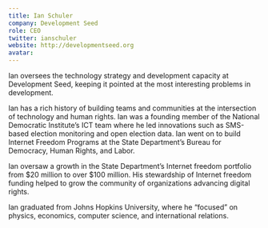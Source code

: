 ```yaml
---
title: Ian Schuler
company: Development Seed
role: CEO
twitter: ianschuler
website: http://developmentseed.org
avatar:
---
```


Ian oversees the technology strategy and development capacity at Development Seed, keeping it pointed at the most interesting problems in development.

Ian has a rich history of building teams and communities at the intersection of technology and human rights. Ian was a founding member of the National Democratic Institute’s ICT team where he led innovations such as SMS-based election monitoring and open election data. Ian went on to build Internet Freedom Programs at the State Department’s Bureau for Democracy, Human Rights, and Labor.

Ian oversaw a growth in the State Department’s Internet freedom portfolio from $20 million to over $100 million. His stewardship of Internet freedom funding helped to grow the community of organizations advancing digital rights.

Ian graduated from Johns Hopkins University, where he “focused” on physics, economics, computer science, and international relations.